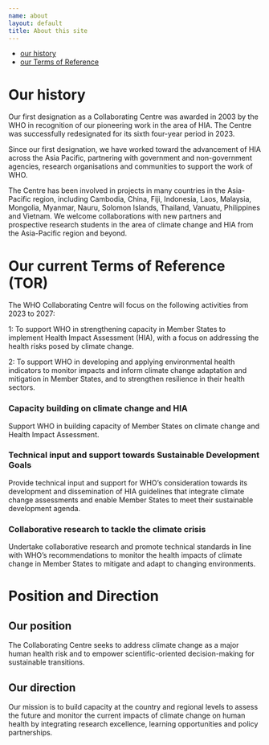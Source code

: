 ```yaml
--- 
name: about
layout: default
title: About this site
---
```


- [our history](#history)
- [our Terms of Reference](#tor)

#  <a name="history"></a>Our history

Our first designation as a Collaborating Centre was awarded in 2003 by the WHO in recognition of our pioneering work in the area of HIA. The Centre was successfully redesignated for its sixth four-year period in 2023. 

Since our first designation, we have worked toward the advancement of HIA across the Asia Pacific, partnering with government and non-government agencies, research organisations and communities to support the work of WHO. 

The Centre has been involved in projects in many countries in the Asia-Pacific region, including Cambodia, China, Fiji, Indonesia, Laos, Malaysia, Mongolia, Myanmar, Nauru, Solomon Islands, Thailand, Vanuatu, Philippines and Vietnam. We welcome collaborations with new partners and prospective research students in the area of climate change and HIA from the Asia-Pacific region and beyond. 

#  <a name="tor"></a>Our current Terms of Reference (TOR) 

The WHO Collaborating Centre will focus on the following activities from 2023 to 2027: 

1: To support WHO in strengthening capacity in Member States to implement Health Impact Assessment (HIA), with a focus on addressing the health risks posed by climate change. 

2: To support WHO in developing and applying environmental health indicators to monitor impacts and inform climate change adaptation and mitigation in Member States, and to strengthen resilience in their health sectors. 

### Capacity building on climate change and HIA 

Support WHO in building capacity of Member States on climate change and Health Impact Assessment. 

 

 

 

### Technical input and support towards Sustainable Development Goals 

Provide technical input and support for WHO’s consideration towards its development and dissemination of HIA guidelines that integrate climate change assessments and enable Member States to meet their sustainable development agenda. 

 

 

### Collaborative research to tackle the climate crisis 

Undertake collaborative research and promote technical standards in line with WHO’s recommendations to monitor the health impacts of climate change in Member States to mitigate and adapt to changing environments. 

#  <a name="position"></a>Position and Direction 

##   Our position 

The Collaborating Centre seeks to address climate change as a major human health risk and to empower scientific-oriented decision-making for sustainable transitions. 

##    Our direction 

Our mission is to build capacity at the country and regional levels to assess the future and monitor the current impacts of climate change on human health by integrating research excellence, learning opportunities and policy partnerships. 